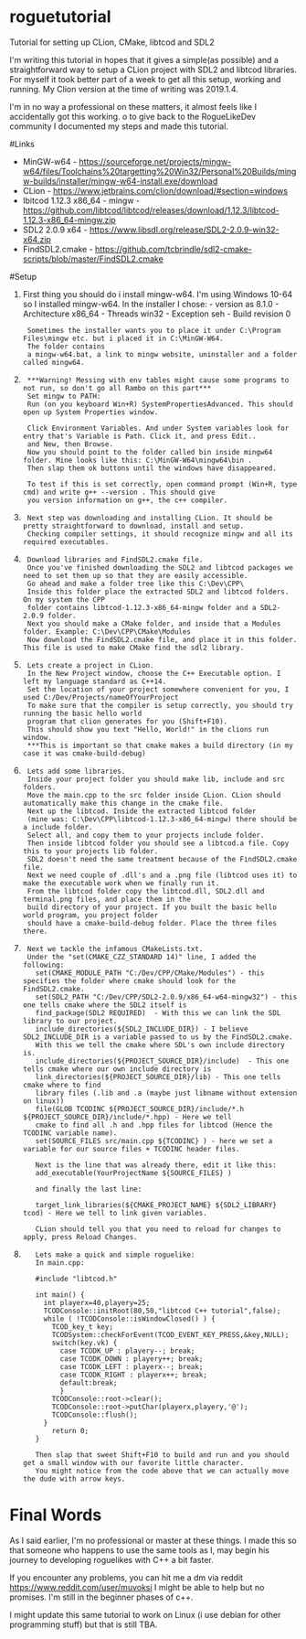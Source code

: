 # roguetutorial
Tutorial for setting up CLion, CMake, libtcod and SDL2


I'm writing this tutorial in hopes that it gives a simple(as possible) and a straightforward way to 
setup a CLion project with SDL2 and libtcod libraries.
For myself it took better part of a week to get all this setup, working and running. My Clion version 
at the time of writing was 2019.1.4.

I'm in no way a professional on these matters, it almost feels like I accidentally got this working. 
o to give back to the RogueLikeDev community I documented my steps and made this tutorial.

#Links
  - MinGW-w64 - https://sourceforge.net/projects/mingw-w64/files/Toolchains%20targetting%20Win32/Personal%20Builds/mingw-builds/installer/mingw-w64-install.exe/download
  - CLion - https://www.jetbrains.com/clion/download/#section=windows
  - lbitcod 1.12.3 x86_64 - mingw - https://github.com/libtcod/libtcod/releases/download/1.12.3/libtcod-1.12.3-x86_64-mingw.zip
  - SDL2 2.0.9 x64 - https://www.libsdl.org/release/SDL2-2.0.9-win32-x64.zip
  - FindSDL2.cmake - https://github.com/tcbrindle/sdl2-cmake-scripts/blob/master/FindSDL2.cmake

#Setup
1. First thing you should do i install mingw-w64. I'm using Windows 10-64 so I installed mingw-w64.
        In the installer I chose:
          - version as 8.1.0
          - Architecture x86_64
          - Threads win32
          - Exception seh
          - Build revision 0

        Sometimes the installer wants you to place it under C:\Program Files\mingw etc. but i placed it in C:\MinGW-W64. 
        The folder contains
        a mingw-w64.bat, a link to mingw website, uninstaller and a folder called mingw64.

2.      ***Warning! Messing with env tables might cause some programs to not run, so don't go all Rambo on this part***
        Set mingw to PATH:
        Run (on you keyboard Win+R) SystemPropertiesAdvanced. This should open up System Properties window.

        Click Environment Variables. And under System variables look for entry that's Variable is Path. Click it, and press Edit.. 
        and New, then Browse.
        Now you should point to the folder called bin inside mingw64 folder. Mine looks like this: C:\MinGW-W64\mingw64\bin .
        Then slap them ok buttons until the windows have disappeared.
        
        To test if this is set correctly, open command prompt (Win+R, type cmd) and write g++ --version . This should give 
        you version information on g++, the c++ compiler.

3.      Next step was downloading and installing CLion. It should be pretty straightforward to download, install and setup. 
        Checking compiler settings, it should recognize mingw and all its required executables.

4.      Download libraries and FindSDL2.cmake file.
        Once you've finished downloading the SDL2 and libtcod packages we need to set them up so that they are easily accessible.
        Go ahead and make a folder tree like this C:\Dev\CPP\
        Inside this folder place the extracted SDL2 and libtcod folders. On my system the CPP 
        folder contains libtcod-1.12.3-x86_64-mingw folder and a SDL2-2.0.9 folder.
        Next you should make a CMake folder, and inside that a Modules folder. Example: C:\Dev\CPP\CMake\Modules
        Now download the FindSDL2.cmake file, and place it in this folder. This file is used to make CMake find the sdl2 library.

5.      Lets create a project in CLion.
        In the New Project window, choose the C++ Executable option. I left my language standard as C++14.
        Set the location of your project somewhere convenient for you, I used C:/Dev/Projects/nameOfYourProject
        To make sure that the compiler is setup correctly, you should try running the basic hello world 
        program that clion generates for you (Shift+F10).
        This should show you text "Hello, World!" in the clions run window.
        ***This is important so that cmake makes a build directory (in my case it was cmake-build-debug)

6.      Lets add some libraries.
        Inside your project folder you should make lib, include and src folders. 
        Move the main.cpp to the src folder inside CLion. CLion should automatically make this change in the cmake file.
        Next up the libtcod. Inside the extracted libtcod folder 
        (mine was: C:\Dev\CPP\libtcod-1.12.3-x86_64-mingw) there should be a include folder. 
        Select all, and copy them to your projects include folder.
        Then inside libtcod folder you should see a libtcod.a file. Copy this to your projects lib folder. 
        SDL2 doesn't need the same treatment because of the FindSDL2.cmake file.
        Next we need couple of .dll's and a .png file (libtcod uses it) to make the executable work when we finally run it.
        From the libtcod folder copy the libtcod.dll, SDL2.dll and terminal.png files, and place them in the 
        build directory of your project. If you built the basic hello world program, you project folder
        should have a cmake-build-debug folder. Place the three files there.

7.      Next we tackle the infamous CMakeLists.txt.
        Under the "set(CMAKE_CZZ_STANDARD 14)" line, I added the following:
          set(CMAKE_MODULE_PATH "C:/Dev/CPP/CMake/Modules") - this specifies the folder where cmake should look for the FindSDL2.cmake.
          set(SDL2_PATH "C:/Dev/CPP/SDL2-2.0.9/x86_64-w64-mingw32") - this one tells cmake where the SDL2 itself is
          find_package(SDL2 REQUIRED)  - With this we can link the SDL library to our project.
          include_directories(${SDL2_INCLUDE_DIR}) - I believe SDL2_INCLUDE_DIR is a variable passed to us by the FindSDL2.cmake. 
          With this we tell the cmake where SDL's own include directory is.
          include_directories(${PROJECT_SOURCE_DIR}/include)  - This one tells cmake where our own include directory is
          link_directories(${PROJECT_SOURCE_DIR}/lib) - This one tells cmake where to find 
          library files (.lib and .a (maybe just libname without extension on linux))
          file(GLOB TCODINC ${PROJECT_SOURCE_DIR}/include/*.h ${PROJECT_SOURCE_DIR}/include/*.hpp) - Here we tell 
          cmake to find all .h and .hpp files for libtcod (Hence the TCODINC variable name).
          set(SOURCE_FILES src/main.cpp ${TCODINC} ) - here we set a variable for our source files + TCODINC header files.

          Next is the line that was already there, edit it like this:
          add_executable(YourProjectName ${SOURCE_FILES} )

          and finally the last line:

          target_link_libraries(${CMAKE_PROJECT_NAME} ${SDL2_LIBRARY} tcod) - Here we tell to link given variables.

          CLion should tell you that you need to reload for changes to apply, press Reload Changes.

8.        Lets make a quick and simple roguelike:
          In main.cpp:

          #include "libtcod.h"

          int main() {
            int playerx=40,playery=25;
            TCODConsole::initRoot(80,50,"libtcod C++ tutorial",false);
            while ( !TCODConsole::isWindowClosed() ) {
              TCOD_key_t key;
              TCODSystem::checkForEvent(TCOD_EVENT_KEY_PRESS,&key,NULL);
              switch(key.vk) {
                case TCODK_UP : playery--; break;
                case TCODK_DOWN : playery++; break;
                case TCODK_LEFT : playerx--; break;
                case TCODK_RIGHT : playerx++; break;
                default:break;
                }
              TCODConsole::root->clear();
              TCODConsole::root->putChar(playerx,playery,'@');
              TCODConsole::flush();
            }
              return 0;
          }

          Then slap that sweet Shift+F10 to build and run and you should get a small window with our favorite little character. 
          You might notice from the code above that we can actually move the dude with arrow keys.

# Final Words

  As I said earlier, I'm no professional or master at these things. I made this so that someone who happens 
  to use the same tools as I, may begin his journey to developing roguelikes with C++ a bit faster.

  If you encounter any problems, you can hit me a dm via reddit https://www.reddit.com/user/muvoksi 
  I might be able to help but no promises. I'm still in the beginner phases of c++.

  I might update this same tutorial to work on Linux (i use debian for other programming stuff) but that is still TBA.
